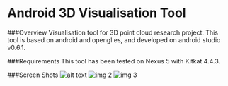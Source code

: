 Android 3D Visualisation Tool
=============================

###Overview
Visualisation tool for 3D point cloud research project. This tool is based on android and opengl es, and developed on android studio v0.6.1.

###Requirements
This tool has been tested on Nexus 5 with Kitkat 4.4.3.

###Screen Shots
![alt text](https://raw.githubusercontent.com/pan-long/Android3DVisualisationTool/master/img1.png)
![img 2](https://raw.githubusercontent.com/pan-long/Android3DVisualisationTool/master/img2.png)
![img 3](https://raw.githubusercontent.com/pan-long/Android3DVisualisationTool/master/img3.png)

